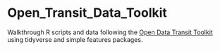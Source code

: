 # Open_Transit_Data_Toolkit
Walkthrough R scripts and data following the [Open Data Transit Toolkit](https://transitdatatoolkit.com/) using tidyverse and simple features packages.
